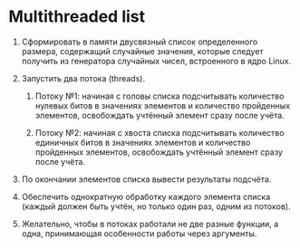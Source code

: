# Multithreaded list

1. Сформировать в памяти двусвязный список определенного размера,
содержащий случайные значения, которые следует получить из генератора
случайных чисел, встроенного в ядро Linux.

2. Запустить два потока (threads).

    1. Потоку №1: начиная с головы списка подсчитывать количество
нулевых битов в значениях элементов и количество пройденных
элементов, освобождать учтённый элемент сразу после учёта.

    2. Потоку №2: начиная с хвоста списка подсчитывать количество
единичных битов в значениях элементов и количество пройденных
элементов, освобождать учтённый элемент сразу после учёта.

3. По окончании элементов списка вывести результаты подсчёта.

4. Обеспечить однократную обработку каждого элемента списка (каждый
должен быть учтён, но только один раз, одним из потоков).

5. Желательно, чтобы в потоках работали не две разные функции, а
одна, принимающая особенности работы через аргументы.
